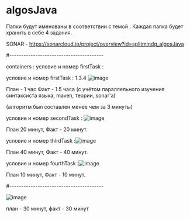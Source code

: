 # algosJava
Папки будут именованы в соответствии с темой .
Каждая папка будет хранить в себе 4 задания.

SONAR - https://sonarcloud.io/project/overview?id=splitmindq_algosJava

#----------------------------------------

containers :
условие и номер firstTask : 

условие и номер firstTask :  1.3.4
![image](https://github.com/user-attachments/assets/4e9bd21a-9be7-4046-9ddf-e9ad11be3b03)

План - 1 час 
Факт - 1.5 часа
(с учётом параллельного изучения синтаксиста языка, maven, теории, sonar'a)

(алгоритм был составлен менее чем за 3 минуты)


условие и номер secondTask :
![image](https://github.com/user-attachments/assets/7f373c7a-f385-4aab-8bd0-2dd4c3d1e78a)


План 20 минут, Факт - 20 минут.



условие и номер thirdTask :![image](https://github.com/user-attachments/assets/e4f27bed-ad44-465e-8cb1-283f49482272)


План 40 минут, Факт - 40 минут.


условие и номер fourthTask :![image](https://github.com/user-attachments/assets/4771b19c-455d-4a54-8d15-b644e233babb)


План 10 минут, Факт - 10 минут.


#----------------------------------------

![image](https://github.com/user-attachments/assets/44ad4a4f-7f2a-455c-b3b8-b528fd9fa41f)

план - 30 минут, факт - 30 минут


